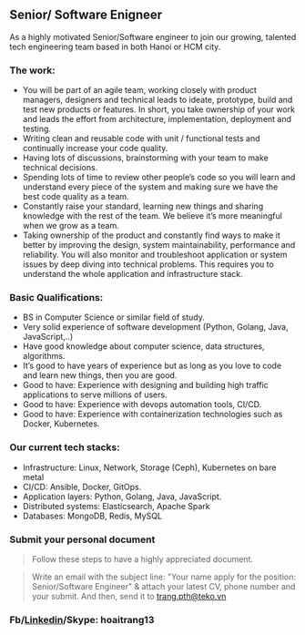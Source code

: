 ## Senior/ Software Enigneer
As a highly motivated Senior/Software engineer to join our growing, talented tech engineering team based in both Hanoi or HCM city.

### The work:
- You will be part of an agile team, working closely with product managers, designers and technical leads to ideate, prototype, build and test new products or features. In short, you take ownership of your work and leads the effort from architecture, implementation, deployment and testing.
- Writing clean and reusable code with unit / functional tests and continually increase your code quality.
- Having lots of discussions, brainstorming with your team to make technical decisions.
- Spending lots of time to review other people’s code so you will learn and understand every piece of the system and making sure we have the best code quality as a team.
- Constantly raise your standard, learning new things and sharing knowledge with the rest of the team. We believe it’s more meaningful when we grow as a team.
- Taking ownership of the product and constantly find ways to make it better by improving the design, system maintainability, performance and reliability. You will also monitor and troubleshoot application or system issues by deep diving into technical problems. This requires you to understand the whole application and infrastructure stack.
### Basic Qualifications:
- BS in Computer Science or similar field of study.
- Very solid experience of software development (Python, Golang, Java, JavaScript,..)
- Have good knowledge about computer science, data structures, algorithms.
- It’s good to have years of experience but as long as you love to code and learn new things, then you are good.
- Good to have: Experience with designing and building high traffic applications to serve millions of users.
- Good to have: Experience with devops automation tools, CI/CD.
- Good to have: Experience with containerization technologies such as Docker, Kubernetes.
### Our current tech stacks:
- Infrastructure: Linux, Network, Storage (Ceph), Kubernetes on bare metal
- CI/CD: Ansible, Docker, GitOps.
- Application layers: Python, Golang, Java, JavaScript.
- Distributed systems: Elasticsearch, Apache Spark
- Databases: MongoDB, Redis, MySQL
### Submit your personal document
> Follow these steps to have a highly appreciated document.

> Write an email with the subject line: "Your name apply for the position: Senior/Software Engineer" & attach your latest CV, phone number and your submit. And then, send it to [trang.pth@teko.vn](trang.tph@teko.vn)

### Fb/[Linkedin](https://www.linkedin.com/in/hoaitrang13/)/Skype: hoaitrang13
